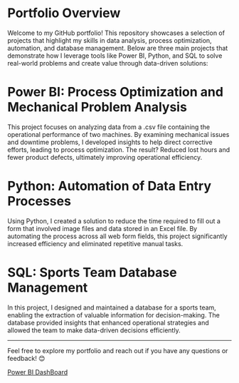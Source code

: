 # Portfolio Overview
Welcome to my GitHub portfolio! This repository showcases a selection of projects that highlight my skills in data analysis, process optimization, automation, and database management. Below are three main projects that demonstrate how I leverage tools like Power BI, Python, and SQL to solve real-world problems and create value through data-driven solutions:
# Power BI: Process Optimization and Mechanical Problem Analysis
This project focuses on analyzing data from a .csv file containing the operational performance of two machines. By examining mechanical issues and downtime problems, I developed insights to help direct corrective efforts, leading to process optimization. The result? Reduced lost hours and fewer product defects, ultimately improving operational efficiency.
# Python: Automation of Data Entry Processes
Using Python, I created a solution to reduce the time required to fill out a form that involved image files and data stored in an Excel file. By automating the process across all web form fields, this project significantly increased efficiency and eliminated repetitive manual tasks.
# SQL: Sports Team Database Management
In this project, I designed and maintained a database for a sports team, enabling the extraction of valuable information for decision-making. The database provided insights that enhanced operational strategies and allowed the team to make data-driven decisions efficiently.
________________________________________
Feel free to explore my portfolio and reach out if you have any questions or feedback! 😊

[Power BI DashBoard](power_bi)

